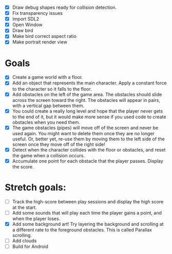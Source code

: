 - [x] Draw debug shapes ready for collision detection.
- [x] Fix transparency issues
- [x] Import SDL2
- [x] Open Window
- [x] Draw bird
- [x] Make bird correct aspect ratio
- [x] Make portrait render view

# Goals 

- [x] Create a game world with a floor.
- [x] Add an object that represents the main character. Apply a constant force to the character so it falls to the floor.
- [x] Add obstacles on the left of the game area. The obstacles should slide across the screen toward the right. The obstacles will appear in pairs, with a vertical gap between them.
- [x] You could create a really long level and hope that the player never gets to the end of it, but it would make more sense if you used code to create obstacles when you need them.
- [x] The game obstacles (pipes) will move off of the screen and never be used again. You might want to delete them once they are no longer useful. Or, better yet, re-use them by moving them to the left side of the screen once they move off of the right side!
- [x] Detect when the character collides with the floor or obstacles, and reset the game when a collision occurs.
- [x] Accumulate one point for each obstacle that the player passes. Display the score.

# Stretch goals:

- [ ] Track the high-score between play sessions and display the high score at the start.
- [ ] Add some sounds that will play each time the player gains a point, and when the player loses.
- [x] Add some background art! Try layering the background and scrolling at a different rate to the foreground obstacles. This is called Parallax scrolling.
- [ ] Add clouds 
- [ ] Build for Android